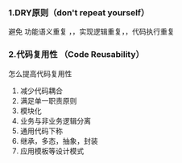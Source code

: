 ### 1.DRY原则（don't repeat yourself）
避免 功能语义重复 ，，实现逻辑重复，，代码执行重复

### 2.代码复用性 （Code Reusability）
怎么提高代码复用性
  1. 减少代码耦合
  2. 满足单一职责原则
  3. 模块化
  4. 业务与非业务逻辑分离
  5. 通用代码下称
  6. 继承，多态，抽象，封装
  7. 应用模板等设计模式
